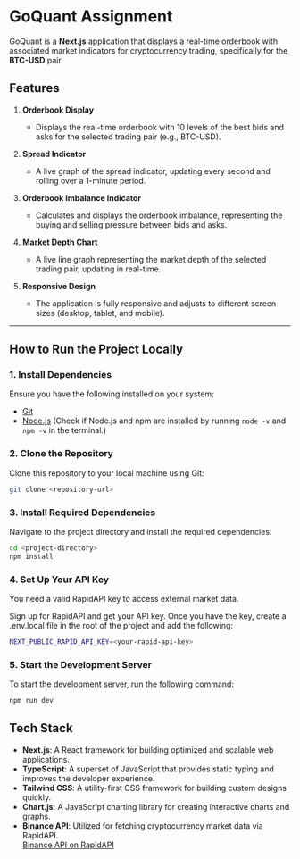 # GoQuant Assignment

GoQuant is a **Next.js** application that displays a real-time orderbook with associated market indicators for cryptocurrency trading, specifically for the **BTC-USD** pair.

## Features

1. **Orderbook Display**
   - Displays the real-time orderbook with 10 levels of the best bids and asks for the selected trading pair (e.g., BTC-USD).

2. **Spread Indicator**
   - A live graph of the spread indicator, updating every second and rolling over a 1-minute period.

3. **Orderbook Imbalance Indicator**
   - Calculates and displays the orderbook imbalance, representing the buying and selling pressure between bids and asks.

4. **Market Depth Chart**
   - A live line graph representing the market depth of the selected trading pair, updating in real-time.

5. **Responsive Design**
   - The application is fully responsive and adjusts to different screen sizes (desktop, tablet, and mobile).

---

## How to Run the Project Locally

### 1. Install Dependencies

Ensure you have the following installed on your system:

- [Git](https://git-scm.com/)
- [Node.js](https://nodejs.org/) (Check if Node.js and npm are installed by running `node -v` and `npm -v` in the terminal.)

### 2. Clone the Repository

Clone this repository to your local machine using Git:

  ```bash
  git clone <repository-url>
  ```

### 3. Install Required Dependencies
Navigate to the project directory and install the required dependencies:
  ```bash
  cd <project-directory>
  npm install
  ```

### 4. Set Up Your API Key  
You need a valid RapidAPI key to access external market data.

Sign up for RapidAPI and get your API key.
Once you have the key, create a .env.local file in the root of the project and add the following:
```bash
NEXT_PUBLIC_RAPID_API_KEY=<your-rapid-api-key>
```

### 5. Start the Development Server
To start the development server, run the following command:
```bash
npm run dev
```

## Tech Stack

- **Next.js**: A React framework for building optimized and scalable web applications.
- **TypeScript**: A superset of JavaScript that provides static typing and improves the developer experience.
- **Tailwind CSS**: A utility-first CSS framework for building custom designs quickly.
- **Chart.js**: A JavaScript charting library for creating interactive charts and graphs.
- **Binance API**: Utilized for fetching cryptocurrency market data via RapidAPI.  
  [Binance API on RapidAPI](https://rapidapi.com/Glavier/api/binance43)
